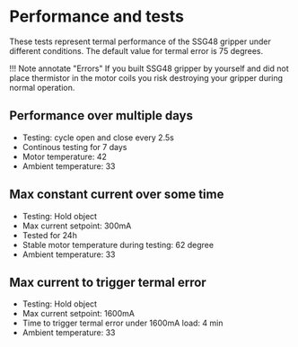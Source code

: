 # Performance and tests

These tests represent termal performance of the SSG48 gripper under different conditions. The default value for termal error is 75 degrees.

!!! Note annotate "Errors" 
    If you built SSG48 gripper by yourself and did not place thermistor in the motor coils you risk destroying your gripper during normal operation.

## Performance over multiple days

* Testing: cycle open and close every 2.5s
* Continous testing for 7 days
* Motor temperature: 42
* Ambient temperature:  33 

## Max constant current over some time

* Testing: Hold object
* Max current setpoint: 300mA
* Tested for 24h
* Stable motor temperature during testing: 62 degree
* Ambient temperature:  33 

## Max current to trigger termal error

* Testing: Hold object
* Max current setpoint: 1600mA
* Time to trigger termal error under 1600mA load: 4 min
* Ambient temperature:  33 